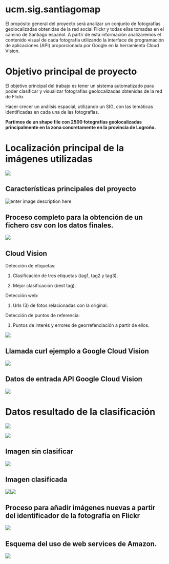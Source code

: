 # ucm.sig.santiagomap
El propósito general del proyecto será analizar un conjunto de fotografías geolocalizadas obtenidas de la red social Flickr y todas ellas tomadas en el camino de Santiago español. A partir de esta información analizaremos el contenido visual de cada fotografía utilizando la interface de programación de aplicaciones (API) proporcionada por Google en la herramienta Cloud Vision.


# **Objetivo principal de proyecto**

El objetivo principal del trabajo es tener un sistema automatizado para poder clasificar y visualizar fotografías geolocalizadas obtenidas de la red de Flickr.
 

Hacer crecer un análisis espacial, utilizando un SIG, con las temáticas identificadas en cada una de las fotografías.
  
**Partimos de un shape file con 2500 fotografías geolocalizadas principalmente en la zona concretamente en la provincia de Logroño.**

# Localización principal de la imágenes utilizadas

**![](https://lh5.googleusercontent.com/68rVeBHF_UpZ8370gT6qdrUeqEartfAv_O_tp191BohGDX8sxCGq-B8XPte0oEIrORLnD7TKDQzH1_M5FiJ7C4V3g39zELcx75YR7SRJnG21BFicx9R2x0AJkAgoMDoohU5yiHfm5ew)**

## Características principales del proyecto

![enter image description here](https://lh3.googleusercontent.com/5fGJSEvWLnym1QwnycSKilA0hD9cy0WeDsjw32TbLT2Yb5aaapXhV-RfaigAz5v6OV6z44QE0Q2dwg)

## **Proceso completo para la obtención de un fichero csv con los datos finales.**

**![](https://lh6.googleusercontent.com/GjmXztarn0C5D25eS5hPTQoGgqSEhLckUwvvGX57PoW2V9lpB99rKsTHQqTnNFiom0dQnNKjJixd2KhyhOV-S4qNkHCe_WZOC1x_L9Dg2P47CoNtDAbko0tUo9hrkAYYGorAJ8kd7ww)**

## **Cloud Vision**

Detección de etiquetas:

1.  Clasificación de tres etiquetas (tag1, tag2 y tag3).
    
2.  Mejor clasificación (best tag).
    

Detección web:

1.  Urls (3) de fotos relacionadas con la original.
    

Detección de puntos de referencia:

1.  Puntos de interés y errores de georrefenciación a partir de ellos.

**![](https://lh3.googleusercontent.com/Qspy8cy1sO9kGa_jmDrgLZDkmeDUG1YG8FN_wLQvvmIWp6kSOd18IfGXVpo-zIjpU7_OLJOijKhg1UfmWyfPKpVS2A_OuLcPu1NNr0HVLEa6VTnyNKwk7qDjRnbvI8zWLBp_1Bykb-4)**

## **Llamada curl ejemplo a Google Cloud Vision**

**![](https://lh6.googleusercontent.com/edcYQcRSuhb8yATePliS4D4iizS8WO3qei70PNkXqghlBHnqWJnFkBELanzRn49YBLagnxqg1nnF7m0QDgKSz4wZMU-fAC7ZkNs1HmeldvpcQFmVgaMDDIOwYGzm94MhHE31UWQbdls)**

## **Datos de entrada API Google Cloud Vision**

**![](https://lh6.googleusercontent.com/e6MAhLCIBiCS-7PrWeR-dmITFFCBYS2ZoUSAFMSud57NvSi-Wz7HZfBVfBthgnJ4JBdKFmJ82XU08nDROoI0JuZQqGTp6enmZunuxvJ_USOlAwwUqo1eRdav_mKhJanvSqgi1CqIxTE)**

# **Datos resultado de la clasificación**
**![](https://lh6.googleusercontent.com/_NnqR3iAzlBBkcP70kwrD7G7C4WPjB6xOurppC1RYMSxe3smirw3JeHKA6OBFDqfpqbPUZmNfmz2ORKSLzPr014-XiAg7tkYGdAuKrDX3BAsOjlVsWAH2VeFw3WsMTXu3K5zNaHauRM)**

**![](https://lh5.googleusercontent.com/fdwSKeUdC8f6sF2xDkpya21v3PzcRPGgqHVZ4QsJLE8RyBb9KgBiguA4LNehTBmyGlvQ2SSfQht1cL5c6s-GbbPfXYeiA4Rc9-jFAp8fg91VoZNl59-6c8uptqRQ2XLMXVOHljCZfwU)**
## Imagen sin clasificar

**![](https://lh6.googleusercontent.com/BTTsoWDiJ7Wmne9P1EzSFhgif8ObC7mOLqv5G4dRQ9QgPANB387VyoY1tFSmfqWFCLaTzGXsWUfSmweuwnAMyBSOrJZR5U4neH8j1mycdyOPQ4ZJR_ffX6p8asGULXUHT1LqUygXBlE)**

## Imagen clasificada

**![](https://lh4.googleusercontent.com/XCTDOI4SGlydIrfohtO-9N-iowXd78UDyt7uvqRgsBAAWaFoIUP1EFJdeCbEKsqBtyvnFXaZlGXV-R7gPtj78afo3XFr_OTDCmgZ8eekxBaZmIqnYjukQMLoQrKs2FFwzvT9mc6IEiU)![](https://lh3.googleusercontent.com/Hw05VGbieWLg8ZYVuDaONUaIXbp-30pjLFqVXOplgEsFq8gRY_lr-tdH9F5LsyRHwQzclXkDYqoLTaC4eZpnnhdO6ZOk82NedhC9CsMMSFWmAFZ9bso3SvM2NSN4VrSwNYQaD6YYIYU)**
## Proceso para añadir imágenes nuevas a partir del identificador de la fotografía en Flickr


**![](https://lh6.googleusercontent.com/77LqKV9b7BeYahLuPm1NHLXdFmmVSyWbm6UUCwG7zz6KZ2I-sv8s9-wtv4moYd4ntEePrT38xa_yam8RCVfBPS8woOrKIr7ZXMiXrPRhgjn8bCm9R7pYx-ciLwMdkLhOq8gxYtcAU_s)**

## Esquema del uso de web services de Amazon.

**![](https://lh3.googleusercontent.com/QsiK7HJNhLo_fPJwiMJa8qMpTQU78f52rm8HJV7-V6gLWnOmVYBWlEY4b7z1zIsgB78OA2BQVTPSwqc6Wk4-47W-Hu_Oa0TsPtjQJpLoh1U3GrAbu3zbH1lCPeJ3DPrKGUqAFi0GD1k)**
